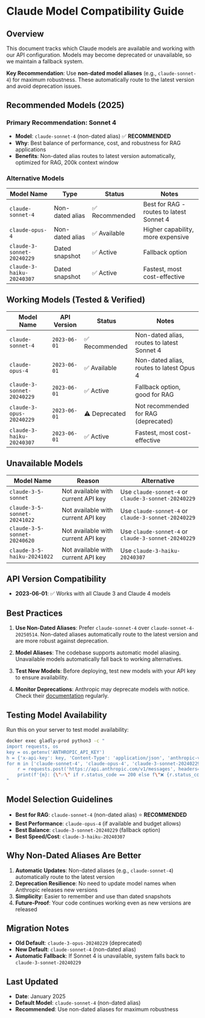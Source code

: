 # Claude Model Compatibility Guide

## Overview

This document tracks which Claude models are available and working with our API configuration. Models may become deprecated or unavailable, so we maintain a fallback system.

**Key Recommendation**: Use **non-dated model aliases** (e.g., `claude-sonnet-4`) for maximum robustness. These automatically route to the latest version and avoid deprecation issues.

## Recommended Models (2025)

### Primary Recommendation: Sonnet 4
- **Model**: `claude-sonnet-4` (non-dated alias) ✅ **RECOMMENDED**
- **Why**: Best balance of performance, cost, and robustness for RAG applications
- **Benefits**: Non-dated alias routes to latest version automatically, optimized for RAG, 200k context window

### Alternative Models

| Model Name | Type | Status | Notes |
|-----------|------|--------|-------|
| `claude-sonnet-4` | Non-dated alias | ✅ Recommended | Best for RAG - routes to latest Sonnet 4 |
| `claude-opus-4` | Non-dated alias | ✅ Available | Higher capability, more expensive |
| `claude-3-sonnet-20240229` | Dated snapshot | ✅ Active | Fallback option |
| `claude-3-haiku-20240307` | Dated snapshot | ✅ Active | Fastest, most cost-effective |

## Working Models (Tested & Verified)

| Model Name | API Version | Status | Notes |
|-----------|-------------|--------|-------|
| `claude-sonnet-4` | `2023-06-01` | ✅ Recommended | Non-dated alias, routes to latest Sonnet 4 |
| `claude-opus-4` | `2023-06-01` | ✅ Available | Non-dated alias, routes to latest Opus 4 |
| `claude-3-sonnet-20240229` | `2023-06-01` | ✅ Active | Fallback option, good for RAG |
| `claude-3-opus-20240229` | `2023-06-01` | ⚠️ Deprecated | Not recommended for RAG (deprecated) |
| `claude-3-haiku-20240307` | `2023-06-01` | ✅ Active | Fastest, most cost-effective |

## Unavailable Models

| Model Name | Reason | Alternative |
|-----------|--------|-------------|
| `claude-3-5-sonnet` | Not available with current API key | Use `claude-sonnet-4` or `claude-3-sonnet-20240229` |
| `claude-3-5-sonnet-20241022` | Not available with current API key | Use `claude-sonnet-4` or `claude-3-sonnet-20240229` |
| `claude-3-5-sonnet-20240620` | Not available with current API key | Use `claude-sonnet-4` or `claude-3-sonnet-20240229` |
| `claude-3-5-haiku-20241022` | Not available with current API key | Use `claude-3-haiku-20240307` |

## API Version Compatibility

- **2023-06-01**: ✅ Works with all Claude 3 and Claude 4 models

## Best Practices

1. **Use Non-Dated Aliases**: Prefer `claude-sonnet-4` over `claude-sonnet-4-20250514`. Non-dated aliases automatically route to the latest version and are more robust against deprecation.

2. **Model Aliases**: The codebase supports automatic model aliasing. Unavailable models automatically fall back to working alternatives.

3. **Test New Models**: Before deploying, test new models with your API key to ensure availability.

4. **Monitor Deprecations**: Anthropic may deprecate models with notice. Check their [documentation](https://docs.anthropic.com/) regularly.

## Testing Model Availability

Run this on your server to test model availability:

```bash
docker exec gladly-prod python3 -c "
import requests, os
key = os.getenv('ANTHROPIC_API_KEY')
h = {'x-api-key': key, 'Content-Type': 'application/json', 'anthropic-version': '2023-06-01'}
for m in ['claude-sonnet-4', 'claude-opus-4', 'claude-3-sonnet-20240229', 'claude-3-haiku-20240307']:
    r = requests.post('https://api.anthropic.com/v1/messages', headers=h, json={'model': m, 'max_tokens': 10, 'messages': [{'role': 'user', 'content': 'hi'}]}, timeout=10)
    print(f'{m}: {\"✅\" if r.status_code == 200 else f\"❌ {r.status_code}\"}')
"
```

## Model Selection Guidelines

- **Best for RAG**: `claude-sonnet-4` (non-dated alias) ⭐ **RECOMMENDED**
- **Best Performance**: `claude-opus-4` (if available and budget allows)
- **Best Balance**: `claude-3-sonnet-20240229` (fallback option)
- **Best Speed/Cost**: `claude-3-haiku-20240307`

## Why Non-Dated Aliases Are Better

1. **Automatic Updates**: Non-dated aliases (e.g., `claude-sonnet-4`) automatically route to the latest version
2. **Deprecation Resilience**: No need to update model names when Anthropic releases new versions
3. **Simplicity**: Easier to remember and use than dated snapshots
4. **Future-Proof**: Your code continues working even as new versions are released

## Migration Notes

- **Old Default**: `claude-3-opus-20240229` (deprecated)
- **New Default**: `claude-sonnet-4` (non-dated alias)
- **Automatic Fallback**: If Sonnet 4 is unavailable, system falls back to `claude-3-sonnet-20240229`

## Last Updated

- **Date**: January 2025
- **Default Model**: `claude-sonnet-4` (non-dated alias)
- **Recommended**: Use non-dated aliases for maximum robustness

